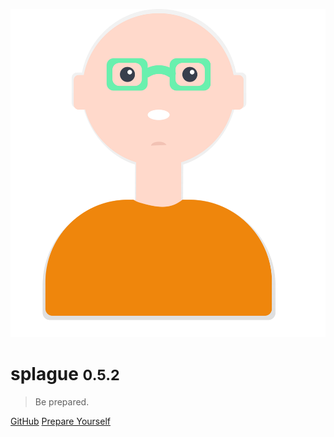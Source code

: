 ![logo](header.svg)

# splague <small>0.5.2</small>

> Be prepared.

[GitHub](https://github.com/alexlee-dev/splague)
[Prepare Yourself](#splague)